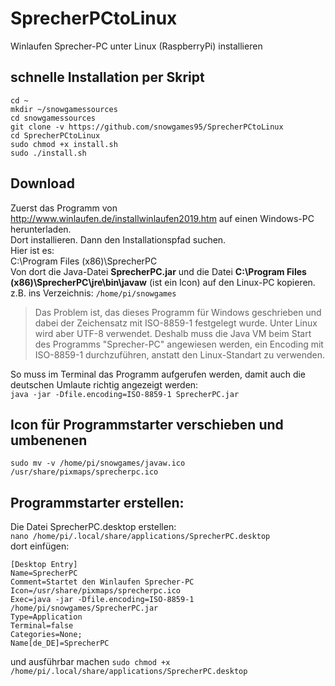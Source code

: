 # SprecherPCtoLinux
Winlaufen Sprecher-PC unter Linux (RaspberryPi) installieren  

## schnelle Installation per Skript
```
cd ~
mkdir ~/snowgamessources
cd snowgamessources
git clone -v https://github.com/snowgames95/SprecherPCtoLinux
cd SprecherPCtoLinux
sudo chmod +x install.sh
sudo ./install.sh
```


## Download
Zuerst das Programm von http://www.winlaufen.de/installwinlaufen2019.htm auf einen Windows-PC herunterladen.  
Dort installieren. Dann den Installationspfad suchen.  
Hier ist es:  
C:\Program Files (x86)\SprecherPC  
Von dort die Java-Datei **SprecherPC.jar** und
die Datei **C:\Program Files (x86)\SprecherPC\jre\bin\javaw** (ist ein Icon) auf den Linux-PC kopieren.  
z.B. ins Verzeichnis: `/home/pi/snowgames`  

> Das Problem ist, das dieses Programm für Windows geschrieben und dabei der Zeichensatz mit ISO-8859-1 festgelegt wurde. Unter Linux wird aber UTF-8 verwendet. Deshalb muss die Java VM beim Start des Programms "Sprecher-PC" angewiesen werden, ein Encoding mit ISO-8859-1 durchzuführen, anstatt den Linux-Standart zu verwenden.

So muss im Terminal das Programm aufgerufen werden, damit auch die deutschen Umlaute richtig angezeigt werden:  
`java -jar -Dfile.encoding=ISO-8859-1 SprecherPC.jar`  

## Icon für Programmstarter verschieben und umbenenen
`sudo mv -v /home/pi/snowgames/javaw.ico /usr/share/pixmaps/sprecherpc.ico` 

## Programmstarter erstellen:  
Die Datei SprecherPC.desktop erstellen:  
`nano /home/pi/.local/share/applications/SprecherPC.desktop`  
dort einfügen:  
```
[Desktop Entry]
Name=SprecherPC
Comment=Startet den Winlaufen Sprecher-PC
Icon=/usr/share/pixmaps/sprecherpc.ico
Exec=java -jar -Dfile.encoding=ISO-8859-1 /home/pi/snowgames/SprecherPC.jar
Type=Application
Terminal=false
Categories=None;
Name[de_DE]=SprecherPC
```

und ausführbar machen 
`sudo chmod +x /home/pi/.local/share/applications/SprecherPC.desktop`  
